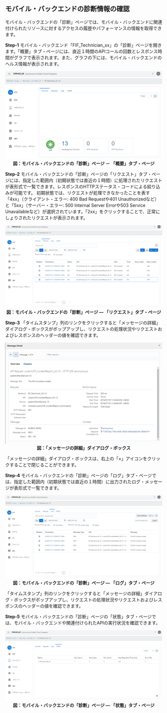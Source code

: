 ## モバイル・バックエンドの診断情報の確認

モバイル・バックエンドの「診断」ページでは、モバイル・バックエンドに関連付けられたリソースに対するアクセスの履歴やパフォーマンスの情報を取得できます。

**Step-1** モバイル・バックエンド「FIF_Technician_xx」の「診断」ページを開きます。「概要」タブ・ページには、直近１時間のAPIコールの回数とレスポンス時間がグラフで表示されます。また、グラフの下には、モバイル・バックエンドのヘルス情報が表示されます。

<div style="text-align: center;">
<img src="images/2.40.png"><br>
<strong>図：モバイル・バックエンドの「診断」ページ － 「概要」タブ・ページ</strong>
</div>

**Step-2** モバイル・バックエンドの「診断」ページの「リクエスト」タブ・ページには、指定した範囲内（初期状態では直近の１時間）に処理されたリクエストが表形式で一覧できます。レスポンスのHTTPステータス・コードによる絞り込みが可能です。
初期状態では、リクエストが処理できなかったことを表す「4xx」（クライアント・エラー: 400 Bad Requestや401 Unauthorizedなど）と「5xx」（サーバー・エラー: 500 Internal Server Errorや503 Service Unavailableなど）が選択されています。「2xx」をクリックすることで、正常にしょりされたリクエストが表示されます。

<div style="text-align: center;">
<img src="images/2.41.png"><br>
<strong>図：モバイル・バックエンドの「診断」ページ ― 「リクエスト」タブ・ページ</strong>
</div>

**Step-3** 「タイムスタンプ」列のリンクをクリックすると「メッセージの詳細」ダイアログ・ボックスがポップアップし、リクエストの処理状況やリクエストおよびレスポンスのヘッダーの値を確認できます。

<div style="text-align: center;">
<img src="images/2.42.png"><br>
<strong>図：「メッセージの詳細」ダイアログ・ボックス</strong>
</div>

「メッセージの詳細」ダイアログ・ボックスは、右上の「×」アイコンをクリックすることで閉じることができます。

**Step-4** モバイル・バックエンドの「診断」ページの「ログ」タブ・ページでは、指定した範囲内（初期状態では直近の１時間）に出力されたログ・メッセージが表形式で一覧できます。

<div style="text-align: center;">
<img src="images/2.43.png"><br>
<strong>図：モバイル・バックエンドの「診断」ページ ― 「ログ」タブ・ページ</strong>
</div>

「タイムスタンプ」列のリンクをクリックすると「メッセージの詳細」ダイアログ・ボックスがポップアップし、リクエストの処理状況やリクエストおよびレスポンスのヘッダーの値を確認できます。

**Step-5** モバイル・バックエンドの「診断」ページの「状態」タブ・ページでは、モバイル・バックエンドや関連付けられたAPIの実行状況を確認できます。

<div style="text-align: center;">
<img src="images/2.44.png"><br>
<strong>図：モバイル・バックエンドの「診断」ページ ― 「状態」タブ・ページ</strong>
</div>
